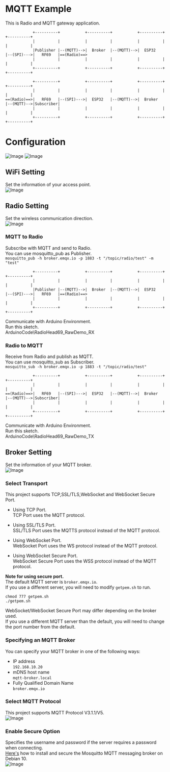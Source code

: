 # MQTT Example   
This is Radio and MQTT gateway application.   
```
            +----------+           +----------+           +----------+           +----------+
            |          |           |          |           |          |           |          |
            |Publisher |--(MQTT)-->|  Broker  |--(MQTT)-->|  ESP32   |--(SPI)--->|   RF69   |==(Radio)==>
            |          |           |          |           |          |           |          |
            +----------+           +----------+           +----------+           +----------+

            +----------+           +----------+           +----------+           +----------+
            |          |           |          |           |          |           |          |
==(Radio)==>|   RF69   |--(SPI)--->|  ESP32   |--(MQTT)-->|  Broker  |--(MQTT)-->|Subscriber|
            |          |           |          |           |          |           |          |
            +----------+           +----------+           +----------+           +----------+
```


# Configuration   
![Image](https://github.com/user-attachments/assets/35388735-4462-4a30-9e3a-936e0a1b84bd)
![Image](https://github.com/user-attachments/assets/3a55cceb-7e5d-4cd7-8084-e7e081361fc6)

## WiFi Setting
Set the information of your access point.   
![Image](https://github.com/user-attachments/assets/e8a79ecc-4542-4ea3-a272-e8f6290cba88)

## Radio Setting
Set the wireless communication direction.   
![Image](https://github.com/user-attachments/assets/02c78d35-6b42-4c1b-9a64-9062356d4348)

### MQTT to Radio   
 Subscribe with MQTT and send to Radio.   
 You can use mosquitto_pub as Publisher.   
 ```mosquitto_pub -h broker.emqx.io -p 1883 -t "/topic/radio/test" -m "test"```

```
            +----------+           +----------+           +----------+           +----------+
            |          |           |          |           |          |           |          |
            |Publisher |--(MQTT)-->|  Broker  |--(MQTT)-->|  ESP32   |--(SPI)--->|   RF69   |==(Radio)==>
            |          |           |          |           |          |           |          |
            +----------+           +----------+           +----------+           +----------+
```

Communicate with Arduino Environment.   
Run this sketch.   
ArduinoCode\RadioHead69_RawDemo_RX   

### Radio to MQTT   
 Receive from Radio and publish as MQTT.   
 You can use mosquitto_sub as Subscriber.   
 ```mosquitto_sub -h broker.emqx.io -p 1883 -t "/topic/radio/test"```

```
            +----------+           +----------+           +----------+           +----------+
            |          |           |          |           |          |           |          |
==(Radio)==>|   RF69   |--(SPI)--->|  ESP32   |--(MQTT)-->|  Broker  |--(MQTT)-->|Subscriber|
            |          |           |          |           |          |           |          |
            +----------+           +----------+           +----------+           +----------+
```

Communicate with Arduino Environment.   
Run this sketch.   
ArduinoCode\RadioHead69_RawDemo_TX   

## Broker Setting
Set the information of your MQTT broker.   
![Image](https://github.com/user-attachments/assets/7840d961-bbcc-44d7-a509-4f774cd6ec2c)

### Select Transport   
This project supports TCP,SSL/TLS,WebSocket and WebSocket Secure Port.   

- Using TCP Port.   
 TCP Port uses the MQTT protocol.   

- Using SSL/TLS Port.   
 SSL/TLS Port uses the MQTTS protocol instead of the MQTT protocol.   

- Using WebSocket Port.   
 WebSocket Port uses the WS protocol instead of the MQTT protocol.   

- Using WebSocket Secure Port.   
 WebSocket Secure Port uses the WSS protocol instead of the MQTT protocol.   

__Note for using secure port.__   
The default MQTT server is ```broker.emqx.io```.   
If you use a different server, you will need to modify ```getpem.sh``` to run.   
```
chmod 777 getpem.sh
./getpem.sh
```

WebSocket/WebSocket Secure Port may differ depending on the broker used.   
If you use a different MQTT server than the default, you will need to change the port number from the default.   

### Specifying an MQTT Broker   
You can specify your MQTT broker in one of the following ways:   
- IP address   
 ```192.168.10.20```   
- mDNS host name   
 ```mqtt-broker.local```   
- Fully Qualified Domain Name   
 ```broker.emqx.io```

### Select MQTT Protocol   
This project supports MQTT Protocol V3.1.1/V5.   
![Image](https://github.com/user-attachments/assets/e4192ebd-8692-4f5d-82ae-287cfd0441c1)

### Enable Secure Option
Specifies the username and password if the server requires a password when connecting.   
[Here's](https://www.digitalocean.com/community/tutorials/how-to-install-and-secure-the-mosquitto-mqtt-messaging-broker-on-debian-10) how to install and secure the Mosquitto MQTT messaging broker on Debian 10.   
![Image](https://github.com/user-attachments/assets/7e9a2297-9010-49b0-80ff-06e41f179af5)
